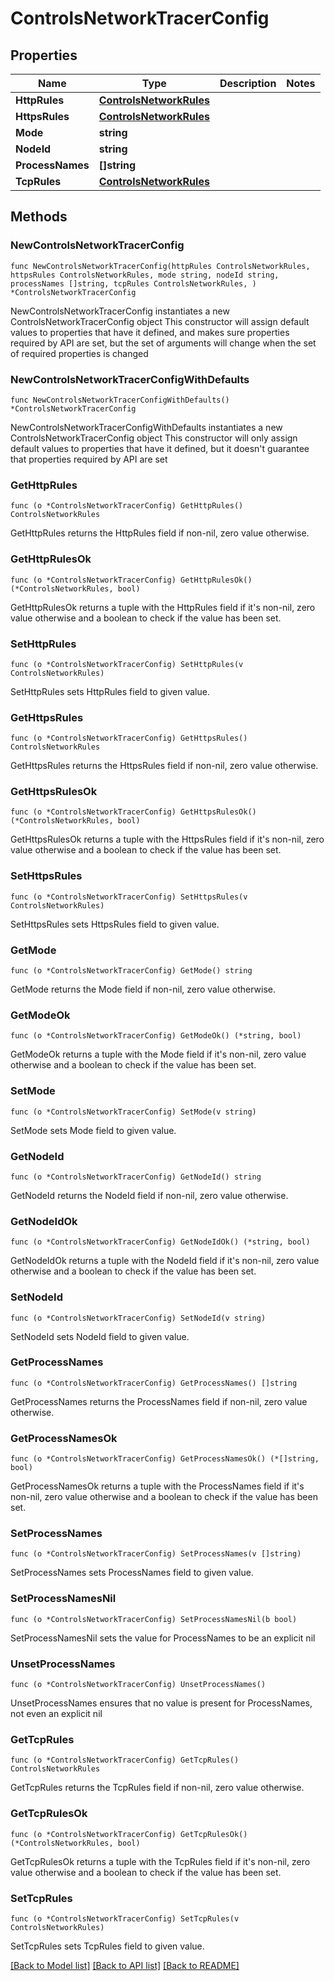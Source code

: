 # ControlsNetworkTracerConfig

## Properties

Name | Type | Description | Notes
------------ | ------------- | ------------- | -------------
**HttpRules** | [**ControlsNetworkRules**](ControlsNetworkRules.md) |  | 
**HttpsRules** | [**ControlsNetworkRules**](ControlsNetworkRules.md) |  | 
**Mode** | **string** |  | 
**NodeId** | **string** |  | 
**ProcessNames** | **[]string** |  | 
**TcpRules** | [**ControlsNetworkRules**](ControlsNetworkRules.md) |  | 

## Methods

### NewControlsNetworkTracerConfig

`func NewControlsNetworkTracerConfig(httpRules ControlsNetworkRules, httpsRules ControlsNetworkRules, mode string, nodeId string, processNames []string, tcpRules ControlsNetworkRules, ) *ControlsNetworkTracerConfig`

NewControlsNetworkTracerConfig instantiates a new ControlsNetworkTracerConfig object
This constructor will assign default values to properties that have it defined,
and makes sure properties required by API are set, but the set of arguments
will change when the set of required properties is changed

### NewControlsNetworkTracerConfigWithDefaults

`func NewControlsNetworkTracerConfigWithDefaults() *ControlsNetworkTracerConfig`

NewControlsNetworkTracerConfigWithDefaults instantiates a new ControlsNetworkTracerConfig object
This constructor will only assign default values to properties that have it defined,
but it doesn't guarantee that properties required by API are set

### GetHttpRules

`func (o *ControlsNetworkTracerConfig) GetHttpRules() ControlsNetworkRules`

GetHttpRules returns the HttpRules field if non-nil, zero value otherwise.

### GetHttpRulesOk

`func (o *ControlsNetworkTracerConfig) GetHttpRulesOk() (*ControlsNetworkRules, bool)`

GetHttpRulesOk returns a tuple with the HttpRules field if it's non-nil, zero value otherwise
and a boolean to check if the value has been set.

### SetHttpRules

`func (o *ControlsNetworkTracerConfig) SetHttpRules(v ControlsNetworkRules)`

SetHttpRules sets HttpRules field to given value.


### GetHttpsRules

`func (o *ControlsNetworkTracerConfig) GetHttpsRules() ControlsNetworkRules`

GetHttpsRules returns the HttpsRules field if non-nil, zero value otherwise.

### GetHttpsRulesOk

`func (o *ControlsNetworkTracerConfig) GetHttpsRulesOk() (*ControlsNetworkRules, bool)`

GetHttpsRulesOk returns a tuple with the HttpsRules field if it's non-nil, zero value otherwise
and a boolean to check if the value has been set.

### SetHttpsRules

`func (o *ControlsNetworkTracerConfig) SetHttpsRules(v ControlsNetworkRules)`

SetHttpsRules sets HttpsRules field to given value.


### GetMode

`func (o *ControlsNetworkTracerConfig) GetMode() string`

GetMode returns the Mode field if non-nil, zero value otherwise.

### GetModeOk

`func (o *ControlsNetworkTracerConfig) GetModeOk() (*string, bool)`

GetModeOk returns a tuple with the Mode field if it's non-nil, zero value otherwise
and a boolean to check if the value has been set.

### SetMode

`func (o *ControlsNetworkTracerConfig) SetMode(v string)`

SetMode sets Mode field to given value.


### GetNodeId

`func (o *ControlsNetworkTracerConfig) GetNodeId() string`

GetNodeId returns the NodeId field if non-nil, zero value otherwise.

### GetNodeIdOk

`func (o *ControlsNetworkTracerConfig) GetNodeIdOk() (*string, bool)`

GetNodeIdOk returns a tuple with the NodeId field if it's non-nil, zero value otherwise
and a boolean to check if the value has been set.

### SetNodeId

`func (o *ControlsNetworkTracerConfig) SetNodeId(v string)`

SetNodeId sets NodeId field to given value.


### GetProcessNames

`func (o *ControlsNetworkTracerConfig) GetProcessNames() []string`

GetProcessNames returns the ProcessNames field if non-nil, zero value otherwise.

### GetProcessNamesOk

`func (o *ControlsNetworkTracerConfig) GetProcessNamesOk() (*[]string, bool)`

GetProcessNamesOk returns a tuple with the ProcessNames field if it's non-nil, zero value otherwise
and a boolean to check if the value has been set.

### SetProcessNames

`func (o *ControlsNetworkTracerConfig) SetProcessNames(v []string)`

SetProcessNames sets ProcessNames field to given value.


### SetProcessNamesNil

`func (o *ControlsNetworkTracerConfig) SetProcessNamesNil(b bool)`

 SetProcessNamesNil sets the value for ProcessNames to be an explicit nil

### UnsetProcessNames
`func (o *ControlsNetworkTracerConfig) UnsetProcessNames()`

UnsetProcessNames ensures that no value is present for ProcessNames, not even an explicit nil
### GetTcpRules

`func (o *ControlsNetworkTracerConfig) GetTcpRules() ControlsNetworkRules`

GetTcpRules returns the TcpRules field if non-nil, zero value otherwise.

### GetTcpRulesOk

`func (o *ControlsNetworkTracerConfig) GetTcpRulesOk() (*ControlsNetworkRules, bool)`

GetTcpRulesOk returns a tuple with the TcpRules field if it's non-nil, zero value otherwise
and a boolean to check if the value has been set.

### SetTcpRules

`func (o *ControlsNetworkTracerConfig) SetTcpRules(v ControlsNetworkRules)`

SetTcpRules sets TcpRules field to given value.



[[Back to Model list]](../README.md#documentation-for-models) [[Back to API list]](../README.md#documentation-for-api-endpoints) [[Back to README]](../README.md)


